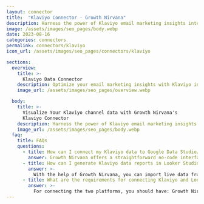 ```yaml
---
layout: connector
title:  "Klaviyo Connector - Growth Nirvana"
description: Harness the power of Klaviyo email marketing insights integrated into Looker Studio for strategic email campaign decisions.
image: /assets/images/seo_pages/body.webp
date: 2023-08-16
categories: connectors
permalink: connectors/klaviyo
icon_url: /assets/images/seo_pages/connectors/klaviyo

sections:
  overview:
    title: >-
      Klaviyo Data Connector
    description: Optimize your email marketing insights with Klaviyo integration. Seamlessly merge email marketing data from Klaviyo with Looker Studio's analytical capabilities, unlocking insights that drive email campaigns, audience engagement, and operational excellence.
    image_url: /assets/images/seo_pages/overview.webp

  body:
    title: >-
      Visualize Your Klaviyo channel data with Growth Nirvana's
      Klaviyo Connector
    description: Harness the power of Klaviyo email marketing insights integrated into Looker Studio for strategic email campaign decisions.
    image_url: /assets/images/seo_pages/body.webp
  faq:
    title: FAQs
    questions:
      - title: How can I connect my Klaviyo data to Google Data Studio/Looker Studio?
        answer: Growth Nirvana offers a straightforward no-code interface to connect to Klaviyo data sources.
      - title: How can I generate Klaviyo data reports in Looker Studio?
        answer: >-
          With the help of Growth Nirvana, you can import live data from Klaviyo into Looker Studio. These data can be viewed in charts, tables, and dashboards to generate branded reports that can be shared instantly.
      - title: What are the requirements for connecting Klaviyo and Looker Studio?
        answer: >-
          For connecting the two platforms, you should have: Growth Nirvana Account and Klaviyo Ads Account
---
```

